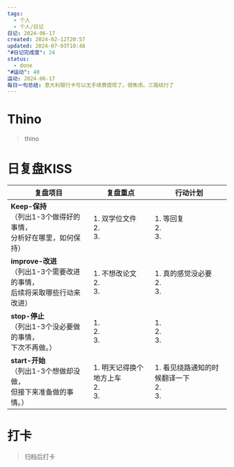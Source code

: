 ```yaml
---
tags:
  - 个人
  - 个人/日记
日记: 2024-06-17
created: 2024-02-12T20:57
updated: 2024-07-03T10:48
"#日记完成度": 24
status:
  - done
"#运动": 40
运动: 2024-06-17
每日一句总结: 意大利银行卡可以无手续费提现了。很焦虑。三路绕行了
---
```


# Thino
> thino

# 日复盘KISS
| **复盘项目**                                             | **复盘重点**                    | **行动计划**                       |
| ---------------------------------------------------- | --------------------------- | ------------------------------ |
| **Keep-保持**<br>（列出1-3个做得好的事情，<br>   分析好在哪里，如何保持）     | 1.  双学位文件<br>2. <br>3.      | 1.  等回复<br>2. <br>3.           |
| **improve-改进**<br>（列出1-3个需要改进的事情，<br>  后续将采取哪些行动来改进） | 1.  不想改论文<br>2. <br>3.      | 1.  真的感觉没必要<br>2. <br>3.       |
| **stop-停止**<br>（列出1-3个没必要做的事情，<br>下次不再做。）            | 1.  <br>2. <br>3.           | 1.  <br>2. <br>3.              |
| **start-开始**<br>（列出1-3个想做却没做，<br>但接下来准备做的事情。）        | 1.  明天记得换个地方上车<br>2. <br>3. | 1.  看见绕路通知的时候翻译一下<br>2. <br>3. |



# 打卡
> 归档后打卡


